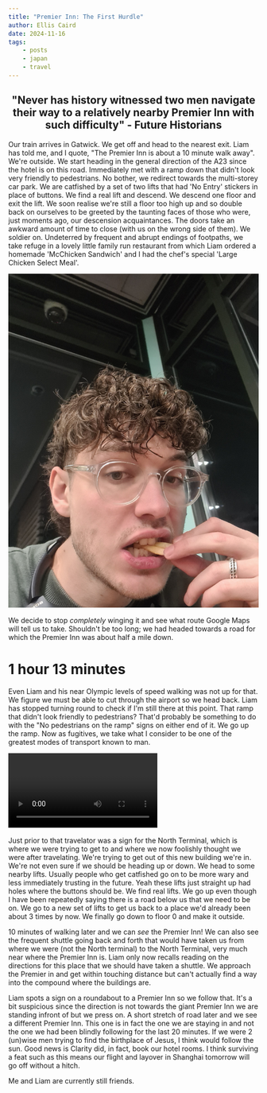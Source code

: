 ```yaml
---
title: "Premier Inn: The First Hurdle"
author: Ellis Caird
date: 2024-11-16
tags:
    - posts
    - japan
    - travel
---
```


<h2 style="text-align:center">"Never has history witnessed two men navigate their way to a relatively nearby Premier Inn with such difficulty" - Future
Historians</h2>

Our train arrives in Gatwick. We get off and head to the nearest exit. Liam has told me, and I quote, "The Premier Inn
is about a 10 minute walk away". We're outside. We start heading in the general direction of the A23 since the hotel is
on this road. Immediately met with a ramp down that didn't look very friendly to pedestrians. No bother, we redirect towards
the multi-storey car park. We are catfished by a set of two lifts that had 'No Entry' stickers in place of buttons. We find a real lift and descend.
We descend one floor and exit the lift. We soon realise we're still a floor too high up and so double back on ourselves to be greeted by the taunting faces
of those who were, just moments ago, our descension acquaintances. The doors take an awkward amount of time to close (with us on the wrong side of them). We soldier on. Undeterred by frequent and abrupt endings of footpaths, we take refuge in a lovely 
little family run restaurant from which Liam ordered a homemade 'McChicken Sandwich' and I had the chef's special 'Large Chicken Select Meal'. 

![](/assets/images/japanImages/maccies.jpg)

We decide to stop *completely* winging it and see what route Google Maps will tell us to take. Shouldn't be too long; we had headed towards a road for which the Premier Inn was about half a mile down.

# 1 hour 13 minutes

Even Liam and his near Olympic levels of speed walking was not up for that. We figure we must be able to cut through the airport
so we head back. Liam has stopped turning round to check if I'm still there at this point. That ramp that didn't look friendly to pedestrians? That'd probably be something to do with the "No pedestrians on the ramp" signs on either end of it. We go up the ramp. Now as fugitives, we take what I consider to be one of the greatest modes of transport known to man.

<video style="height: 40%" controls>
<source src="/assets/images/japanImages/liamTravelator.mp4" type="video/mp4">
</video>

Just prior to that travelator was a sign for the North Terminal, which is where we were trying to get to and where we now foolishly thought we were after travelating. We're trying to get out of this new building we're in. We're not even sure if we should be
heading up or down. We head to some nearby lifts. Usually people who get catfished go on to be more wary and less immediately trusting in the future. Yeah these lifts just straight up had holes where the buttons should be. We find real lifts. We go up even though I have been repeatedly saying there is a road below us that we need to be on. We go to a new set of lifts to get us back to
a place we'd already been about 3 times by now. We finally go down to floor 0 and make it outside.

10 minutes of walking later and we can *see* the Premier Inn! We can also see the frequent shuttle going back and forth that would have taken us from where we were (not the North terminal) to the North Terminal, very much near where the Premier Inn is. Liam only now recalls reading on the directions for this place that we should have taken a shuttle. We approach the Premier in and get within touching distance but can't actually find a way into the compound where the buildings are.

Liam spots a sign on a roundabout to a Premier Inn so we follow that. It's a bit suspicious since the direction is not towards the giant Premier Inn we are standing infront of but we press on. A short stretch of road later and we see a different Premier Inn. This one is in fact the one we are staying in and not the one we had been blindly following for the last 20 minutes. If we were 2 (un)wise men trying to find the birthplace of Jesus, I think would follow the sun. Good news is Clarity did, in fact, book our hotel rooms. I think surviving a feat such as this means our flight and layover in Shanghai tomorrow will go off without a hitch.

Me and Liam are currently still friends.
